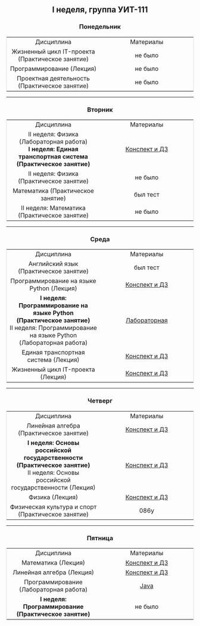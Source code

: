 <h2 align="center">
I неделя, группа УИТ-111
</h2>

<h3 align="center">
Понедельник
</h3>

<div align="center">
    <table style="margin: 0 auto; border: 1px solid #ddd;">
    <tr>
        <td align="center" valign="middle" style="width: 50%"> Дисциплина </td>
        <td align="center" valign="middle" style="width: 50%"> Материалы </td>
    </tr>
    <tr>
        <td align="center" valign="middle" style="width: 50%"> Жизненный цикл IT-проекта (Практическое занятие) </td>
        <td align="center" valign="middle" style="width: 50%"> не было </td>
    </tr>
    <tr>
        <td align="center" valign="middle" style="width: 50%"> Программирование (Лекция) </td>
        <td align="center" valign="middle" style="width: 50%"> не было </td>
    </tr>
    <tr>
        <td align="center" valign="middle" style="width: 50%"> Проектная деятельность (Практическое занятие) </td>
        <td align="center" valign="middle" style="width: 50%"> не было </td>
    </tr>
    </table>
</div>

---

<h3 align="center">
Вторник
</h3>

<div align="center">
    <table style="margin: 0 auto; border: 1px solid #ddd;">
    <tr>
        <td align="center" valign="middle" style="width: 50%"> Дисциплина </td>
        <td align="center" valign="middle" style="width: 50%"> Материалы </td>
    </tr>
    <tr>
        <td align="center" valign="middle" style="width: 50%"> II неделя: Физика (Лабораторная работа)<br><b>I неделя: Единая транспортная система (Практическое занятие)</b> </td>
        <td align="center" valign="middle" style="width: 50%; color=green;"> <a href="https://github.com/EgoruZz/uit-brain/blob/main/Семестр%201/Единая%20транспортная%20система/Практические/02-09-2025.md" target="_blank">Конспект и ДЗ</a> </td>
    </tr>
    <tr>
        <td align="center" valign="middle" style="width: 50%"> II неделя: Физика (Практическое занятие) </td>
        <td align="center" valign="middle" style="width: 50%"> не было </td>
    </tr>
    <tr>
        <td align="center" valign="middle" style="width: 50%"> Математика (Практическое занятие) </td>
        <td align="center" valign="middle" style="width: 50%"> был тест </td>
    </tr>
    <tr>
        <td align="center" valign="middle" style="width: 50%"> II неделя: Математика (Практическое занятие) </td>
        <td align="center" valign="middle" style="width: 50%"> не было </td>
    </tr>
    </table>
</div>

---

<h3 align="center">
Среда
</h3>

<div align="center">
    <table style="margin: 0 auto; border: 1px solid #ddd;">
    <tr>
        <td align="center" valign="middle" style="width: 50%"> Дисциплина </td>
        <td align="center" valign="middle" style="width: 50%"> Материалы </td>
    </tr>
    <tr>
        <td align="center" valign="middle" style="width: 50%"> Английский язык (Практическое занятие) </td>
        <td align="center" valign="middle" style="width: 50%"> был тест </td>
    </tr>
    <tr>
        <td align="center" valign="middle" style="width: 50%"> Программирование на языке Python (Лекция) </td>
        <td align="center" valign="middle" style="width: 50%; color=green;"> <a href="https://github.com/EgoruZz/uit-brain/blob/main/Семестр%201/Программирование%20на%20языке%20Python/Лекции/03-09-2025.md" target="_blank">Конспект и ДЗ</a> </td>
    </tr>
    <tr>
        <td align="center" valign="middle" style="width: 50%"> <b>I неделя: Программирование на языке Python (Практическое занятие)</b><br>II неделя: Программирование на языке Python (Лабораторная работа) </td>
        <td align="center" valign="middle" style="width: 50%; color=green;"> <a href="https://github.com/EgoruZz/uit-brain/blob/main/Семестр%201/Программирование%20на%20языке%20Python/Лабораторные/Лабораторная%20работа%201.pdf" target="_blank">Лабораторная</a> </td>
    </tr>
    <tr>
        <td align="center" valign="middle" style="width: 50%"> Единая транспортная система (Лекция) </td>
        <td align="center" valign="middle" style="width: 50%; color=red;"> <a href="ваша_ссылка" target="_blank">Конспект и ДЗ</a> </td>
    </tr>
    <tr>
        <td align="center" valign="middle" style="width: 50%"> Жизненный цикл IT-проекта (Лекция) </td>
        <td align="center" valign="middle" style="width: 50%; color=red;"> <a href="ваша_ссылка" target="_blank">Конспект и ДЗ</a> </td>
    </tr>
    </table>
</div>

---

<h3 align="center">
Четверг
</h3>

<div align="center">
    <table style="margin: 0 auto; border: 1px solid #ddd;">
    <tr>
        <td align="center" valign="middle" style="width: 50%"> Дисциплина </td>
        <td align="center" valign="middle" style="width: 50%"> Материалы </td>
    </tr>
    <tr>
        <td align="center" valign="middle" style="width: 50%"> Линейная алгебра (Практическое занятие) </td>
        <td align="center" valign="middle" style="width: 50%; color=green;"> <a href="https://github.com/EgoruZz/uit-brain/blob/main/Семестр%201/Линейная%20алгебра/Практические/04-09-2025.md" target="_blank">Конспект и ДЗ</a> </td>
    </tr>
    <tr>
        <td align="center" valign="middle" style="width: 50%"> <b>I неделя: Основы российской государственности (Практическое занятие)</b><br>II неделя: Основы российской государственности (Лекция) </td>
        <td align="center" valign="middle" style="width: 50%; color=red;"> <a href="ваша_ссылка" target="_blank">Конспект и ДЗ</a> </td>
    </tr>
    <tr>
        <td align="center" valign="middle" style="width: 50%"> Физика (Лекция) </td>
        <td align="center" valign="middle" style="width: 50%; color=green;"> <a href="https://github.com/EgoruZz/uit-brain/blob/main/Семестр%201/Физика/Лекции/04-09-2025.md" target="_blank">Конспект и ДЗ</a> </td>
    </tr>
    <tr>
        <td align="center" valign="middle" style="width: 50%"> Физическая культура и спорт (Практическое занятие) </td>
        <td align="center" valign="middle" style="width: 50%"> 086у </td>
    </tr>
    </table>
</div>

---

<h3 align="center">
Пятница
</h3>

<div align="center">
    <table style="margin: 0 auto; border: 1px solid #ddd;">
    <tr>
        <td align="center" valign="middle" style="width: 50%"> Дисциплина </td>
        <td align="center" valign="middle" style="width: 50%"> Материалы </td>
    </tr>
    <tr>
        <td align="center" valign="middle" style="width: 50%"> Математика (Лекция) </td>
        <td align="center" valign="middle" style="width: 50%; color=green;"> <a href="https://github.com/EgoruZz/uit-brain/blob/main/Семестр%201/Математика/Лекции/05-09-2025.md" target="_blank">Конспект и ДЗ</a> </td>
    </tr>
    <tr>
        <td align="center" valign="middle" style="width: 50%"> Линейная алгебра (Лекция) </td>
        <td align="center" valign="middle" style="width: 50%; color=green;"> <a href="https://github.com/EgoruZz/uit-brain/blob/main/Семестр%201/Линейная%20алгебра/Лекции/05-09-2025.md" target="_blank">Конспект и ДЗ</a> </td>
    </tr>
    <tr>
        <td align="center" valign="middle" style="width: 50%"> Программирование (Лабораторная работа) </td>
        <td align="center" valign="middle" style="width: 50%; color=green;"> <a href="https://www.jetbrains.com/idea/" target="_blank"> Java </td>
    </tr>
    <tr>
        <td align="center" valign="middle" style="width: 50%"> <b>I неделя: Программирование (Практическое занятие)</b> </td>
        <td align="center" valign="middle" style="width: 50%"> не было </td>
    </tr>
    </table>
</div>
